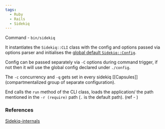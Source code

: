 ```yaml
---
tags:
  - Ruby
  - Rails
  - Sidekiq
---
```

Command - `bin/sidekiq`

It instantiates the `Sidekiq::CLI` class with the config and options passed via options parser and initialises the [global default `Sidekiq::Config`](https://github.com/sidekiq/sidekiq/blob/4ec059d53dbf1de67e41e3bd1687c7d90c12d580/lib/sidekiq/config.rb#L11-L35).

Config can be passed separately via `-C` options during command trigger, if not then it will use the global config declared under `./config`.

The `-c` concurrency and `-q` gets set in every sidekiq [[Capsules]] (compartmentalized group of separate configuration).

End calls the `run` method of the CLI class, loads the application/ the path mentioned in the `-r (require)` path (`.` is the default path). (ref - )

### References 
[Sidekiq-internals](https://dansvetlov.me/sidekiq-internals/)
